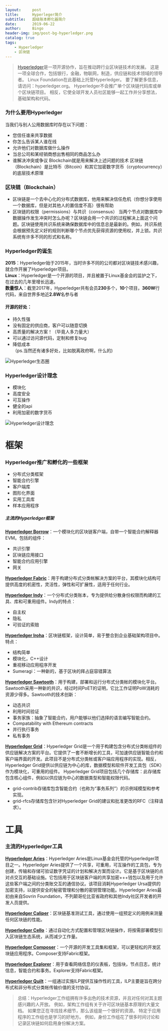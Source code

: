 ```yaml
---
layout:     post
title:      Hyperleger简介
subtitle:   超级账本孵化器简介
date:       2019-06-22
author:     Bingo
header-img: img/post-bg-hyperledger.png
catalog: true
tags:
    - Hyperledger
    - 区块链
---
```


> [Hyperledger](https://wiki.hyperledger.org/start)是一项开源协作，旨在推动跨行业区块链技术的发展。 这是一项全球合作，包括银行，金融，物联网，制造，供应链和技术领域的领导者。 Linux Foundation在此基础上托管Hyperledger。 要了解更多信息，请访问：hyperledger.org。 Hyperledger不会推广单个区块链代码库或单个区块链项目。 相反，它使全球开发人员社区能够一起工作并分享想法，基础架构和代码。

### 为什么要用Hyperledger
当我们与别人公用数据库时存在以下问题：
- 您信任谁来共享数据
- 你怎么告诉某人谁在线
- 允许他们对数据库做什么操作
- 当总公司和某经销商想出售相同的商品怎么办
- 谁解决冲突或争议
Blockchain就是用来解决上述问题的技术
区块链（Blockchain）是比特币（Bitcoin）和其它加密数字货币（cryptocurrency）的底层技术原理

### 区块链（Blockchain）
- 区块链是一个去中心化的分布式数据库，他用来解决信任危机（你想分享使用一个数据库，但是对其他人的置信度不高）很有帮助
- 区块链的权限（permissions）与共识（consensus）
当两个节点对数据库中数据操作发生冲突时怎么办呢？区块链会用一个共识的过程解决上面这个问题。区块链使用共识系统来确保数据库中的信息总是最新的。例如，共识系统会根据预先定义好的规则判断哪个节点优先获得资源的使用权，并上锁。共识系统有许多不同的形式和名称。

### Hyperledger的诞生

**2015**：Hyperledger始于2015年，当时许多不同的公司都对区块链技术感兴趣，就合作开展了Hyperledger项目。<br>
**Linux**：Hyperledger是一个开源的项目，并且被置于Linux基金会的监护之下，在过去的几年里增长迅速。<br>
**数量惊人**：截至2017年，Hyperledger共有会员**230**多个，**10**个项目，**360W**行代码，来自世界多地近**2.8W**名参与者

#### 开源的好处：
- 持久性强
- 没有固定的供应商，客户可以随意切换
- 高质量的解决方案！（毕竟人多力量大）
- 可以通过访问源代码，定制和修复bug
- 降低成本<br>
（ps.当然还有诸多好处，比如脱离政府啊，什么的)

![Hyperledger生态圈](https://img-blog.csdnimg.cn/20190621205913493.png?x-oss-process=image/watermark,type_ZmFuZ3poZW5naGVpdGk,shadow_10,text_aHR0cHM6Ly9ibG9nLmNzZG4ubmV0L3lhbmh1aWJpbjMxNQ==,size_16,color_FFFFFF,t_70)

### Hyperledger设计理念
- 模块化
- 高度安全
- 可互操作
- 健全的api
- 利用加密的数字货币

![Hyperledger设计理念](https://img-blog.csdn.net/20180808120545256?watermark/2/text/aHR0cHM6Ly9ibG9nLmNzZG4ubmV0L3lhbmh1aWJpbjMxNQ==/font/5a6L5L2T/fontsize/400/fill/I0JBQkFCMA==/dissolve/70)

# 框架
### Hyperledger推广和孵化的一些框架
 - 分布式分类框架
 - 智能合约引擎
 - 客户端库
 - 图形化界面
 - 实用工具库
 - 样本应用程序

##### 主流的Hyperledger框架
**[Hyperledger Borrow](https://www.hyperledger.org/projects/hyperledger-burrow)**：一个模块化的区块链客户端，自带一个智能合约解释器EVM。包括的组件：
 - 共识引擎
 - 区块链应用接口
 - 智能合约应用引擎
 - 网关

**[Hyperledger Fabric](https://www.hyperledger.org/projects/fabric)**：用于构建分布式分类帐解决方案的平台，其模块化结构可提供高度的机密性，灵活性，弹性和可扩展性，适用于任何行业。

**[Hyperledger Indy](https://www.hyperledger.org/projects/hyperledger-indy)**：一个分布式分类账本，专为提供给分散身份权限而构建的工具、库和可重用组件。Indy的特点：
 - 自主权
 - 隐私
 - 可验证的索赔

**[Hyperledger Iroha](https://www.hyperledger.org/projects/iroha)**：区块链框架，设计简单，易于整合到企业基础架构项目中。特点：
- 结构简单
- 模块化，C++设计
- 重视移动应用程序开发
- Sumeragi：一种新的，基于区块的拜占庭容错算法

**[Hyperledger Sawtooth](https://www.hyperledger.org/projects/sawtooth)**：用于构建，部署和运行分布式分类帐的模块化平台。Sawtooth采用一种新的共识，经过时间PoET的证明，它比工作证明PoW消耗的资源少得多。Sawtooth的技术创新：
- 动态共识
- 利用时间验证
- 事务家族：抽象了智能合约，用户能够以他们选择的语言编写智能合约。
- Compatability with Ethereum contracts
- 并行执行事务
- 私有事务

**[Hyperledger Grid](https://www.hyperledger.org/projects/grid)**：Hyperledger Grid是一个用于构建包含分布式分类帐组件的供应链解决方案的平台。它提供了一套不断增长的工具，可加速供应链智能合约和客户端界面的开发。此项目不是分布式分类帐或客户端应用程序的实现。相反，Hyperledger Grid提供以供应链为中心的库，数据模型和软件开发工具包（SDK）作为模块化，可重用的组件。
Hyperledger Grid项目包括几个存储库：此存储库包含核心组件，例如以供应链为中心的数据类型和智能权限代码。
- grid-contrib存储库包含智能合约（也称为“事务系列”）的示例域模型和参考实现。
- grid-rfcs存储库包含针对Hyperledger Grid的建议和批准更改的RFC（注释请求）。

# 工具
### 主流的Hyperledger工具
**[Hyperledger Aries](https://www.hyperledger.org/projects/aries)**：Hyperledger Aries是Linux基金会托管的Hyperledger项目之一。Hyperledger Aries提供了一个共享，可重用，可互操作的工具包，专为创建，传输和存储可验证数字凭证的计划和解决方案而设计。它是基于区块链的点对点交互的基础设施。它包括用于区块链客户端的共享加密+++钱包以及用于允许这些客户端之间的分类账交互的通信协议。该项目消耗Hyperledger Ursa提供的加密支持，以提供安全的秘密管理和分散的密钥管理功能。Hyperledger Aries最初由来自Sovrin Foundation，不列颠哥伦比亚省政府和其他Indy社区开发者的开发人员提供。

**[Hyperledger Caliper](https://www.hyperledger.org/projects/caliper)**：区块链基准测试工具，通过使用一组预定义的用例来测量任何区块链的性能。

**[Hyperledger Cello](https://www.hyperledger.org/projects/cello)**：通过自动化方式配置和管理区块链操作，将按需部署模型引入区块链生态系统，从而减少工作量。

**[Hyperledger Composer](https://www.hyperledger.org/projects/composer)**：一个开源的开发工具集和框架，可以更轻松的开发区块链应用程序。Composer支持Fabric框架。

**[Hyperledger Explorer](https://www.hyperledger.org/projects/explorer)**：用于查看网络信息的仪表板，包括块，节点日志，统计信息，智能合约和事务。Explorer支持Fabric框架。

**[Hyperledger Quilt](https://www.hyperledger.org/projects/quilt)**：一组通过实施ILP提供互操作性的工具，ILP主要是旨在跨分布式和非分布式分类帐传输价值的支付协议。

> 总结：Hyperledger工作组拥有许多出色的技术资源，并且对任何对其主题感兴趣的人开放。 例如，架构工作组有关于许可区块链基本原理的大量文档。 如果您正在寻找技术细节，那么该组是一个很好的资源。 特定于应用程序的工作组也是学习的好地方。 例如，身份工作组花了很多时间讨论和记录区块链如何启用身份解决方案。